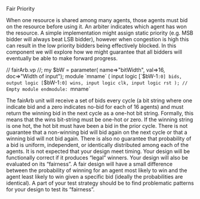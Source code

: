 Fair Priority 


When one resource is shared among many agents, those
agents must bid on the resource before using it. An arbiter indicates which agent has
won the resource. A simple implementation might assign static priority (e.g. MSB
bidder will always beat LSB bidder), however when congestion is high this can result
in the low priority bidders being effectively blocked. In this component we will explore
how we might guarantee that all bidders will eventually be able to make forward
progress.

// fairArb.vp
//; my $bW = parameter( name=>"bitWidth", val=>16, doc=>"Width of input");
module `mname` (
input logic [`$bW-1`:0] bids,
output logic [`$bW-1`:0] wins,
input logic clk,
input logic rst
);
// Empty module
endmodule: `mname`

The fairArb unit will receive a set of bids every cycle (a bit string where one indicate
bid and a zero indicates no-bid for each of 16 agents) and must return the winning bid
in the next cycle as a one-hot bit string. Formally, this means that the wins bit-string
must be one-hot or zero. If the winning string is one hot, the hot bit must have been
a bid in the prior cycle. There is not guarantee that a non-winning bid will bid again
on the next cycle or that a winning bid will not bid again. There is also no guarantee
that probability of a bid is uniform, independent, or identically distributed among each
of the agents. It is not expected that your design meet timing. Your design will be
functionally correct if it produces “legal” winners. Your design will also be evaluated
on its “fairness”. A fair design will have a small difference between the probability
of winning for an agent most likely to win and the agent least likely to win given a
specific bid (ideally the probabilities are identical). A part of your test strategy should
be to find problematic patterns for your design to test its “fairness”.

